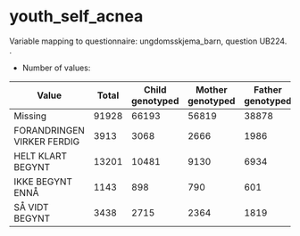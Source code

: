 # youth_self_acnea
Variable mapping to questionnaire: ungdomsskjema_barn, question UB224.
.
- Number of values:

| Value | Total | Child genotyped | Mother genotyped | Father genotyped |
| ----- | ----- | --------------- | ---------------- | ---------------- |
| Missing | 91928 | 66193 | 56819 | 38878 |
| FORANDRINGEN VIRKER FERDIG | 3913 | 3068 | 2666 |1986 |
| HELT KLART BEGYNT | 13201 | 10481 | 9130 |6934 |
| IKKE BEGYNT ENNÅ | 1143 | 898 | 790 |601 |
| SÅ VIDT BEGYNT | 3438 | 2715 | 2364 |1819 |



